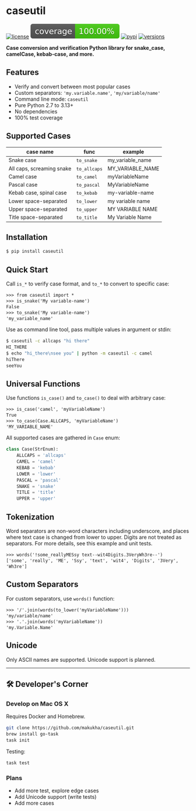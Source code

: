 # caseutil
[![license](https://img.shields.io/github/license/makukha/caseutil.svg)](https://github.com/makukha/caseutil/blob/main/LICENSE)
[![Coverage Status](https://raw.githubusercontent.com/makukha/caseutil/0.5.2/docs/img/coverage-badge.svg)](https://github.com/makukha/caseutil)
[![pypi](https://img.shields.io/pypi/v/caseutil.svg)](https://pypi.python.org/pypi/caseutil)
[![versions](https://img.shields.io/pypi/pyversions/caseutil.svg)](https://pypi.org/project/caseutil)

**Case conversion and verification Python library for snake_case, camelCase, kebab-case, and more.**


## Features

* Verify and convert between most popular cases
* Custom separators: `'my.variable.name'`, `'my/variable/name'`
* Command line mode: `caseutil`
* Pure Python 2.7 to 3.13+
* No dependencies
* 100% test coverage


## Supported Cases

| case name                 | func         | example          |
|---------------------------|--------------|------------------|
| Snake case                | `to_snake`   | my_variable_name |
| All caps, screaming snake | `to_allcaps` | MY_VARIABLE_NAME |
| Camel case                | `to_camel`   | myVariableName   |
| Pascal case               | `to_pascal`  | MyVariableName   |
| Kebab case, spinal case   | `to_kebab`   | my-variable-name |
| Lower space-separated     | `to_lower`   | my variable name |
| Upper space-separated     | `to_upper`   | MY VARIABLE NAME |
| Title space-separated     | `to_title`   | My Variable Name |


## Installation

```bash
$ pip install caseutil
```

## Quick Start

Call `is_*` to verify case format, and `to_*` to convert to specific case:
```doctest
>>> from caseutil import *
>>> is_snake('My variable-name')
False
>>> to_snake('My variable-name')
'my_variable_name'
```

Use as command line tool, pass multiple values in argument or stdin:
```bash
$ caseutil -c allcaps "hi there"
HI_THERE
$ echo "hi_there\nsee you" | python -m caseutil -c camel
hiThere
seeYou
```


## Universal Functions

Use functions `is_case()` and `to_case()` to deal with arbitrary case:
```doctest
>>> is_case('camel', 'myVariableName')
True
>>> to_case(Case.ALLCAPS, 'myVariableName')
'MY_VARIABLE_NAME'
```

All supported cases are gathered in `Case` enum:
```python
class Case(StrEnum):
    ALLCAPS = 'allcaps'
    CAMEL = 'camel'
    KEBAB = 'kebab'
    LOWER = 'lower'
    PASCAL = 'pascal'
    SNAKE = 'snake'
    TITLE = 'title'
    UPPER = 'upper'
```


## Tokenization

Word separators are non-word characters including underscore, and places where text case is changed from lower to upper. Digits are not treated as separators. For more details, see this example and unit tests.

```doctest
>>> words('!some_reallyMESsy text--wit4Digits.3VeryWh3re--')
['some', 'really', 'ME', 'Ssy', 'text', 'wit4', 'Digits', '3Very', 'Wh3re']
```

## Custom Separators

For custom separators, use `words()` function:
```doctest
>>> '/'.join(words(to_lower('myVariableName')))
'my/variable/name'
>>> '.'.join(words('myVariableName'))
'my.Variable.Name'
```


## Unicode

Only ASCII names are supported. Unicode support is planned.


---


## 🛠 Developer's Corner

### Develop on Mac OS X

Requires Docker and Homebrew.

```bash
git clone https://github.com/makukha/caseutil.git
brew install go-task
task init
```

Testing:

```bash
task test
```

### Plans

* Add more test, explore edge cases
* Add Unicode support (write tests)
* Add more cases
